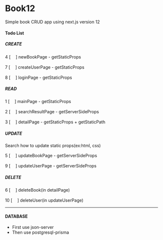 # Book12

Simple book CRUD app using next.js version 12

#### Todo List

##### CREATE

4 [ㅤ ] newBookPage - getStaticProps

7 [ㅤ ] createUserPage - getStaticProps

8 [ㅤ ] loginPage - getStaticProps

##### READ

1 [ㅤ ] mainPage - getStaticProps

2 [ㅤ ] searchResultPage - getServerSideProps

3 [ㅤ ] detailPage - getStaticProps + getStaticPath

##### UPDATE

Search how to update static props(ex:html, css)

5 [ㅤ ] updateBookPage - getServerSideProps

9 [ㅤ ] updateUserPage - getServerSideProps

##### DELETE

6 [ㅤ ] deleteBook(in detailPage)

10 [ㅤ ] deleteUser(in updateUserPage)

---

#### DATABASE

- First use json-server
- Then use postgresql-prisma
